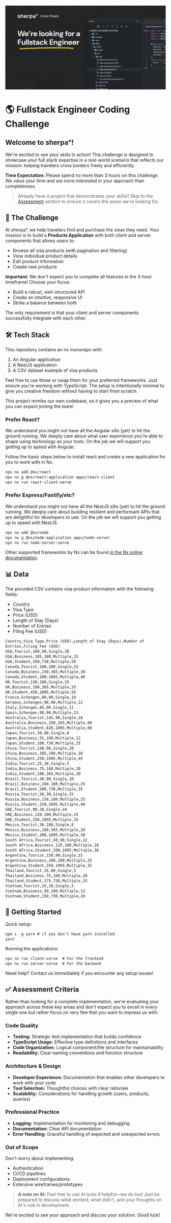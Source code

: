 ![sherpa coding challenge banner](docs/fullstack-engineer.png)

# 🌎 Fullstack Engineer Coding Challenge

## Welcome to sherpa°!

We're excited to see your skills in action! This challenge is designed to showcase your full stack expertise in a real-world scenario that reflects our mission: helping travelers cross borders freely and efficiently.

**Time Expectation:** Please spend no more than 3 hours on this challenge. We value your time and are more interested in your approach than completeness.

> Already have a project that demonstrates your skills? Skip to the [Assessment](#-assessment-criteria) section to ensure it covers the areas we're looking for.

## 🚀 The Challenge

At sherpa°, we help travelers find and purchase the visas they need. Your mission is to build a **Products Application** with both client and server components that allows users to:

- Browse all visa products (with pagination and filtering)
- View individual product details
- Edit product information
- Create new products

**Important:** We don't expect you to complete all features in the 3-hour timeframe! Choose your focus:
- Build a robust, well-structured API
- Create an intuitive, responsive UI
- Strike a balance between both

The only requirement is that your client and server components successfully integrate with each other.

## 🛠️ Tech Stack

This repository contains an nx monorepo with:

1. An Angular application
2. A NestJS application 
3. A CSV dataset example of visa products

Feel free to use these or swap them for your preferred frameworks. Just ensure you're working with TypeScript. The setup is intentionally minimal to give you creative freedom without having to start from scratch.

This project mimiks our own codebase, so it gives you a preview of what you can expect joining the team!

### Prefer React?
We understand you might not have all the Angular sills (yet) to hit the ground running. We deeply care about what user experience you're able to shape using technology as your tools. On the job we will support you getting up to speed with Angular.

Follow the basic steps below to install react and create a new application for you to work with in Nx.
```
npx nx add @nx/react
npx nx g @nx/react:application apps/react-client
npx nx run react-client:serve
```

### Prefer Express/Fastify/etc?
We understand you might not have all the NestJS sills (yet) to hit the ground running. We deeply care about building resilient and performant APIs that are delightful for developers to use. On the job we will support you getting up to speed with NestJS.

```
npx nx add @nx/node
npx nx g @nx/node:application apps/node-server
npx nx run node-server:serve
```

Other supported frameworks by Nx can be found [in the Nx online documentation](https://nx.dev/nx-api).

## 📊 Data

The provided CSV contains visa product information with the following fields:
- Country
- Visa Type
- Price (USD)
- Length of Stay (Days)
- Number of Entries
- Filing Fee (USD)


```
Country,Visa Type,Price (USD),Length of Stay (Days),Number of Entries,Filing Fee (USD)
USA,Tourist,160,90,Single,20
USA,Business,185,180,Multiple,25
USA,Student,350,730,Multiple,50
Canada,Tourist,100,180,Single,15
Canada,Business,150,365,Multiple,30
Canada,Student,200,1095,Multiple,40
UK,Tourist,130,180,Single,25
UK,Business,200,365,Multiple,35
UK,Student,450,1095,Multiple,55
France,Schengen,80,90,Single,10
Germany,Schengen,90,90,Multiple,12
Italy,Schengen,85,90,Single,11
Spain,Schengen,88,90,Multiple,13
Australia,Tourist,145,90,Single,18
Australia,Business,250,365,Multiple,40
Australia,Student,620,1095,Multiple,60
Japan,Tourist,30,90,Single,8
Japan,Business,55,180,Multiple,12
Japan,Student,100,730,Multiple,25
China,Tourist,140,90,Single,20
China,Business,185,180,Multiple,30
China,Student,250,1095,Multiple,45
India,Tourist,25,30,Single,5
India,Business,75,180,Multiple,10
India,Student,100,365,Multiple,20
Brazil,Tourist,40,90,Single,10
Brazil,Business,160,180,Multiple,25
Brazil,Student,200,730,Multiple,35
Russia,Tourist,50,30,Single,15
Russia,Business,150,180,Multiple,25
Russia,Student,250,1095,Multiple,40
UAE,Tourist,90,30,Single,10
UAE,Business,120,180,Multiple,15
UAE,Student,250,1095,Multiple,35
Mexico,Tourist,36,180,Single,8
Mexico,Business,100,365,Multiple,20
Mexico,Student,200,1095,Multiple,30
South Africa,Tourist,50,90,Single,12
South Africa,Business,125,180,Multiple,18
South Africa,Student,200,1095,Multiple,30
Argentina,Tourist,150,90,Single,15
Argentina,Business,180,180,Multiple,25
Argentina,Student,250,1095,Multiple,35
Thailand,Tourist,35,60,Single,5
Thailand,Business,75,180,Multiple,10
Thailand,Student,175,730,Multiple,25
Vietnam,Tourist,25,30,Single,5
Vietnam,Business,50,180,Multiple,12
Vietnam,Student,150,730,Multiple,20
```

## 🚦 Getting Started

Quick setup:
```
npm i -g yarn # if you don't have yarn installed
yarn
```

Running the applications:
```
npx nx run client:serve  # For the frontend
npx nx run server:serve  # For the backend
```

Need help? Contact us immediately if you encounter any setup issues!

## ✅ Assessment Criteria

Rather than looking for a complete implementation, we're evaluating your approach across these key areas and don't expect you to excell in every single one but rather focus on very few that you want to impress us with:

### Code Quality
- **Testing:** Strategic test implementation that builds confidence
- **TypeScript Usage:** Effective type definitions and interfaces
- **Code Organization:** Logical component/file structure for maintainability
- **Readability:** Clear naming conventions and function structure

### Architecture & Design
- **Developer Experience:** Documentation that enables other developers to work with your code
- **Tool Selection:** Thoughtful choices with clear rationale
- **Scalability:** Considerations for handling growth (users, products, queries)

### Professional Practice
- **Logging:** Implementation for monitoring and debugging
- **Documentation:** Clear API documentation
- **Error Handling:** Graceful handling of expected and unexpected errors

### Out of Scope
Don't worry about implementing:
- Authentication
- CI/CD pipelines
- Deployment configurations
- Extensive wireframes/prototypes

> **A note on AI:** Feel free to use AI tools if helpful—we do too! Just be prepared to discuss what worked, what didn't, and your thoughts on AI's role in development.

We're excited to see your approach and discuss your solution. Good luck!